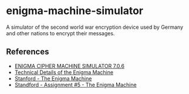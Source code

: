 # enigma-machine-simulator
A simulator of the second world war encryption device used by Germany and other nations to encrypt their messages.

## References
- [ENIGMA CIPHER MACHINE SIMULATOR 7.0.6](http://users.telenet.be/d.rijmenants/Enigma%20Sim%20Manual.pdf)
- [Technical Details of the Enigma Machine](http://users.telenet.be/d.rijmenants/en/enigmatech.htm)
- [Stanford - The Enigma Machine](https://web.stanford.edu/class/cs106j/handouts/36-TheEnigmaMachine.pdf)
- [Standford - Assignment #5 - The Enigma Machine](https://web.stanford.edu/class/cs106j/handouts/37-Assignment5.pdf)
